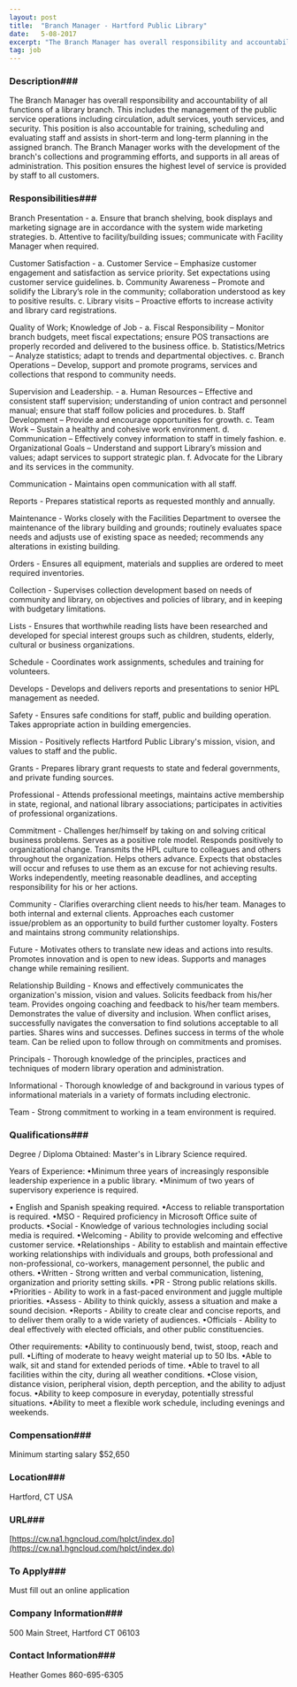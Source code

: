 ```yaml
---
layout: post
title:  "Branch Manager - Hartford Public Library"
date:   5-08-2017
excerpt: "The Branch Manager has overall responsibility and accountability of all functions of a library branch. This includes the management of the public service operations including circulation, adult services, youth services, and security. This position is also accountable for training, scheduling and evaluating staff and assists in short-term and long-term planning..."
tag: job
---
```


### Description###

The Branch Manager has overall responsibility and accountability of all functions of a library branch. This includes the management of the public service operations including circulation, adult services, youth services, and security. This position is also accountable for training, scheduling and evaluating staff and assists in short-term and long-term planning in the assigned branch. The Branch Manager works with the development of the branch's collections and programming efforts, and supports in all areas of administration. This position ensures the highest level of service is provided by staff to all customers.

 


### Responsibilities###

Branch Presentation - a. Ensure that branch shelving, book displays and marketing signage are in accordance with the system wide marketing strategies. b. Attentive to facility/building issues; communicate with Facility Manager when required.

 Customer Satisfaction - a. Customer Service – Emphasize customer engagement and satisfaction as service priority. Set expectations using customer service guidelines. b. Community Awareness – Promote and solidify the Library’s role in the community; collaboration understood as key to positive results. c. Library visits – Proactive efforts to increase activity and library card registrations.

 Quality of Work; Knowledge of Job - a. Fiscal Responsibility – Monitor branch budgets, meet fiscal expectations; ensure POS transactions are properly recorded and delivered to the business office. b. Statistics/Metrics – Analyze statistics; adapt to trends and departmental objectives. c. Branch Operations – Develop, support and promote programs, services and collections that respond to community needs.

 Supervision and Leadership. - a. Human Resources – Effective and consistent staff supervision; understanding of union contract and personnel manual; ensure that staff follow policies and procedures. b. Staff Development – Provide and encourage opportunities for growth. c. Team Work – Sustain a healthy and cohesive work environment. d. Communication – Effectively convey information to staff in timely fashion. e. Organizational Goals – Understand and support Library’s mission and values; adapt services to support strategic plan. f. Advocate for the Library and its services in the community.

 Communication - Maintains open communication with all staff.

 Reports - Prepares statistical reports as requested monthly and annually.

 Maintenance - Works closely with the Facilities Department to oversee the maintenance of the library building and grounds; routinely evaluates space needs and adjusts use of existing space as needed; recommends any alterations in existing building.

 Orders - Ensures all equipment, materials and supplies are ordered to meet required inventories.

 Collection - Supervises collection development based on needs of community and library, on objectives and policies of library, and in keeping with budgetary limitations.

 Lists - Ensures that worthwhile reading lists have been researched and developed for special interest groups such as children, students, elderly, cultural or business organizations.

 Schedule - Coordinates work assignments, schedules and training for volunteers.

 Develops - Develops and delivers reports and presentations to senior HPL management as needed.

 Safety - Ensures safe conditions for staff, public and building operation. Takes appropriate action in building emergencies.

 Mission - Positively reflects Hartford Public Library's mission, vision, and values to staff and the public.

 Grants - Prepares library grant requests to state and federal governments, and private funding sources.

 Professional - Attends professional meetings, maintains active membership in state, regional, and national library associations; participates in activities of professional organizations.

 Commitment - Challenges her/himself by taking on and solving critical business problems. Serves as a positive role model. Responds positively to organizational change. Transmits the HPL culture to colleagues and others throughout the organization. Helps others advance. Expects that obstacles will occur and refuses to use them as an excuse for not achieving results. Works independently, meeting reasonable deadlines, and accepting responsibility for his or her actions.

 Community - Clarifies overarching client needs to his/her team. Manages to both internal and external clients. Approaches each customer issue/problem as an opportunity to build further customer loyalty. Fosters and maintains strong community relationships.

 Future - Motivates others to translate new ideas and actions into results. Promotes innovation and is open to new ideas. Supports and manages change while remaining resilient.

 Relationship Building - Knows and effectively communicates the organization's mission, vision and values. Solicits feedback from his/her team. Provides ongoing coaching and feedback to his/her team members. Demonstrates the value of diversity and inclusion. When conflict arises, successfully navigates the conversation to find solutions acceptable to all parties. Shares wins and successes. Defines success in terms of the whole team. Can be relied upon to follow through on commitments and promises.

 Principals - Thorough knowledge of the principles, practices and techniques of modern library operation and administration.

 Informational - Thorough knowledge of and background in various types of informational materials in a variety of formats including electronic.

 Team - Strong commitment to working in a team environment is required.


### Qualifications###

Degree / Diploma Obtained: Master's in Library Science required.

Years of Experience:
•Minimum three years of increasingly responsible leadership experience in a public library.
•Minimum of two years of supervisory experience is required.

 
• English and Spanish speaking required.
•Access to reliable transportation is required.
•MSO - Required proficiency in Microsoft Office suite of products.
•Social - Knowledge of various technologies including social media is required.
•Welcoming - Ability to provide welcoming and effective customer service.
•Relationships - Ability to establish and maintain effective working relationships with individuals and groups, both professional and non-professional, co-workers, management personnel, the public and others.
•Written - Strong written and verbal communication, listening, organization and priority setting skills.
•PR - Strong public relations skills.
•Priorities - Ability to work in a fast-paced environment and juggle multiple priorities.
•Assess - Ability to think quickly, assess a situation and make a sound decision.
•Reports - Ability to create clear and concise reports, and to deliver them orally to a wide variety of audiences.
•Officials - Ability to deal effectively with elected officials, and other public constituencies.

Other requirements:
•Ability to continuously bend, twist, stoop, reach and pull.
•Lifting of moderate to heavy weight material up to 50 lbs.
•Able to walk, sit and stand for extended periods of time.
•Able to travel to all facilities within the city, during all weather conditions.
•Close vision, distance vision, peripheral vision, depth perception, and the ability to adjust focus.
•Ability to keep composure in everyday, potentially stressful situations.
•Ability to meet a flexible work schedule, including evenings and weekends.



### Compensation###

Minimum starting salary $52,650


### Location###

Hartford, CT USA


### URL###

[https://cw.na1.hgncloud.com/hplct/index.do](https://cw.na1.hgncloud.com/hplct/index.do)

### To Apply###

Must fill out an online application


### Company Information###

500 Main Street, Hartford CT 06103


### Contact Information###

Heather Gomes 860-695-6305

